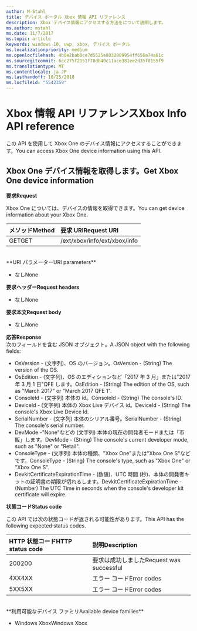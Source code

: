```yaml
---
author: M-Stahl
title: デバイス ポータル Xbox 情報 API リファレンス
description: Xbox デバイス情報にアクセスする方法をについて説明します。
ms.author: mstahl
ms.date: 11/7/2017
ms.topic: article
keywords: windows 10, uwp, xbox, デバイス ポータル
ms.localizationpriority: medium
ms.openlocfilehash: 4b0e2bab0ce7d5525e8032809954ff656a74a61c
ms.sourcegitcommit: 6cc275f2151f78db40c11ace381ee2d35f0155f9
ms.translationtype: MT
ms.contentlocale: ja-JP
ms.lasthandoff: 10/25/2018
ms.locfileid: "5542359"
---
```

# <a name="xbox-info-api-reference"></a><span data-ttu-id="9b101-104">Xbox 情報 API リファレンス</span><span class="sxs-lookup"><span data-stu-id="9b101-104">Xbox Info API reference</span></span>   
<span data-ttu-id="9b101-105">この API を使用して Xbox One のデバイス情報にアクセスすることができます。</span><span class="sxs-lookup"><span data-stu-id="9b101-105">You can access Xbox One device information using this API.</span></span>

## <a name="get-xbox-one-device-information"></a><span data-ttu-id="9b101-106">Xbox One デバイス情報を取得します。</span><span class="sxs-lookup"><span data-stu-id="9b101-106">Get Xbox One device information</span></span>

**<span data-ttu-id="9b101-107">要求</span><span class="sxs-lookup"><span data-stu-id="9b101-107">Request</span></span>**

<span data-ttu-id="9b101-108">Xbox One については、デバイスの情報を取得できます。</span><span class="sxs-lookup"><span data-stu-id="9b101-108">You can get device information about your Xbox One.</span></span>

<span data-ttu-id="9b101-109">メソッド</span><span class="sxs-lookup"><span data-stu-id="9b101-109">Method</span></span>      | <span data-ttu-id="9b101-110">要求 URI</span><span class="sxs-lookup"><span data-stu-id="9b101-110">Request URI</span></span>
:------     | :-----
<span data-ttu-id="9b101-111">GET</span><span class="sxs-lookup"><span data-stu-id="9b101-111">GET</span></span> | <span data-ttu-id="9b101-112">/ext/xbox/info</span><span class="sxs-lookup"><span data-stu-id="9b101-112">/ext/xbox/info</span></span>
<br />
**<span data-ttu-id="9b101-113">URI パラメーター</span><span class="sxs-lookup"><span data-stu-id="9b101-113">URI parameters</span></span>**

- <span data-ttu-id="9b101-114">なし</span><span class="sxs-lookup"><span data-stu-id="9b101-114">None</span></span>

**<span data-ttu-id="9b101-115">要求ヘッダー</span><span class="sxs-lookup"><span data-stu-id="9b101-115">Request headers</span></span>**

- <span data-ttu-id="9b101-116">なし</span><span class="sxs-lookup"><span data-stu-id="9b101-116">None</span></span>

**<span data-ttu-id="9b101-117">要求本文</span><span class="sxs-lookup"><span data-stu-id="9b101-117">Request body</span></span>**

- <span data-ttu-id="9b101-118">なし</span><span class="sxs-lookup"><span data-stu-id="9b101-118">None</span></span>

**<span data-ttu-id="9b101-119">応答</span><span class="sxs-lookup"><span data-stu-id="9b101-119">Response</span></span>**   
<span data-ttu-id="9b101-120">次のフィールドを含む JSON オブジェクト。</span><span class="sxs-lookup"><span data-stu-id="9b101-120">A JSON object with the following fields:</span></span>

* <span data-ttu-id="9b101-121">OsVersion - (文字列)、OS のバージョン。</span><span class="sxs-lookup"><span data-stu-id="9b101-121">OsVersion - (String) The version of the OS.</span></span>
* <span data-ttu-id="9b101-122">OsEdition - (文字列)、OS のエディションなど「2017 年 3 月」または"2017 年 3 月 1 日"QFE します。</span><span class="sxs-lookup"><span data-stu-id="9b101-122">OsEdition - (String) The edition of the OS, such as "March 2017" or "March 2017 QFE 1".</span></span>
* <span data-ttu-id="9b101-123">ConsoleId - (文字列) 本体の id。</span><span class="sxs-lookup"><span data-stu-id="9b101-123">ConsoleId - (String) The console's ID.</span></span>
* <span data-ttu-id="9b101-124">DeviceId - (文字列) 本体の Xbox Live デバイス id。</span><span class="sxs-lookup"><span data-stu-id="9b101-124">DeviceId - (String) The console's Xbox Live Device Id.</span></span>
* <span data-ttu-id="9b101-125">SerialNumber - (文字列) 本体のシリアル番号。</span><span class="sxs-lookup"><span data-stu-id="9b101-125">SerialNumber - (String) The console's serial number.</span></span>
* <span data-ttu-id="9b101-126">DevMode -"None"などの (文字列) 本体の現在の開発者モードまたは「市販」します。</span><span class="sxs-lookup"><span data-stu-id="9b101-126">DevMode - (String) The console's current developer mode, such as "None" or "Retail".</span></span>
* <span data-ttu-id="9b101-127">ConsoleType - (文字列) 本体の種類、"Xbox One"または"Xbox One S"などです。</span><span class="sxs-lookup"><span data-stu-id="9b101-127">ConsoleType - (String) The console's type, such as "Xbox One" or "Xbox One S".</span></span>
* <span data-ttu-id="9b101-128">DevkitCertificateExpirationTime - (数値)、UTC 時間 (秒)、本体の開発者キットの証明書の期限が切れるします。</span><span class="sxs-lookup"><span data-stu-id="9b101-128">DevkitCertificateExpirationTime - (Number) The UTC Time in seconds when the console's developer kit certificate will expire.</span></span>

**<span data-ttu-id="9b101-129">状態コード</span><span class="sxs-lookup"><span data-stu-id="9b101-129">Status code</span></span>**

<span data-ttu-id="9b101-130">この API では次の状態コードが返される可能性があります。</span><span class="sxs-lookup"><span data-stu-id="9b101-130">This API has the following expected status codes.</span></span>

<span data-ttu-id="9b101-131">HTTP 状態コード</span><span class="sxs-lookup"><span data-stu-id="9b101-131">HTTP status code</span></span>      | <span data-ttu-id="9b101-132">説明</span><span class="sxs-lookup"><span data-stu-id="9b101-132">Description</span></span>
:------     | :-----
<span data-ttu-id="9b101-133">200</span><span class="sxs-lookup"><span data-stu-id="9b101-133">200</span></span> | <span data-ttu-id="9b101-134">要求は成功しました</span><span class="sxs-lookup"><span data-stu-id="9b101-134">Request was successful</span></span>
<span data-ttu-id="9b101-135">4XX</span><span class="sxs-lookup"><span data-stu-id="9b101-135">4XX</span></span> | <span data-ttu-id="9b101-136">エラー コード</span><span class="sxs-lookup"><span data-stu-id="9b101-136">Error codes</span></span>
<span data-ttu-id="9b101-137">5XX</span><span class="sxs-lookup"><span data-stu-id="9b101-137">5XX</span></span> | <span data-ttu-id="9b101-138">エラー コード</span><span class="sxs-lookup"><span data-stu-id="9b101-138">Error codes</span></span>

<br />
**<span data-ttu-id="9b101-139">利用可能なデバイス ファミリ</span><span class="sxs-lookup"><span data-stu-id="9b101-139">Available device families</span></span>**

* <span data-ttu-id="9b101-140">Windows Xbox</span><span class="sxs-lookup"><span data-stu-id="9b101-140">Windows Xbox</span></span>
